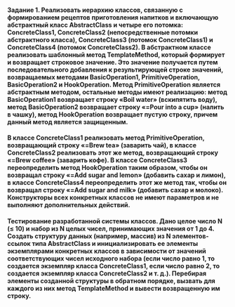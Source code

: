 #### Задание 1. Реализовать иерархию классов, связанную с формированием рецептов приготовления напитков и включающую абстрактный класс AbstractClass и четыре его потомка: ConcreteClass1, ConcreteClass2 (непосредственные потомки абстрактного класса), ConcreteClass3 (потомок ConcreteClass1) и ConcreteClass4 (потомок ConcreteClass2). В абстрактном классе реализовать шаблонный метод TemplateMethod, который формирует и возвращает строковое значение. Это значение получается путем последовательного добавления к результирующей строке значений, возвращаемых методами BasicOperation1, PrimitiveOperation, BasicOperation2 и HookOperation. Метод PrimitiveOperation является абстрактным методом, остальные методы имеют реализацию: метод BasicOperation1 возвращает строку «Boil water» (вскипятить воду), метод BasicOperation2 возвращает строку «=Pour into a cup» (налить в чашку), метод HookOperation возвращает пустую строку, причем данный метод является защищенным.

#### В классе ConcreteClass1 реализовать метод PrimitiveOperation, возвращающий строку «=Brew tea» (заварить чай), в классе ConcreteClass2 реализовать этот же метод, возвращающий строку «=Brew coffee» (заварить кофе). В классе ConcreteClass3 переопределить метод HookOperation таким образом, чтобы он возвращал строку «=Add sugar and lemon» (добавить сахар и лимон), в классе ConcreteClass4 переопределить этот же метод так, чтобы он возвращал строку «=Add sugar and milk» (добавить сахар и молоко). Конструкторы всех конкретных классов не имеют параметров и не выполняют дополнительных действий.

#### Тестирование разработанной системы классов. Дано целое число N (≤ 10) и набор из N целых чисел, принимающих значения от 1 до 4. Создать структуру данных (например, массив) из N элементов-ссылок типа AbstractClass и инициализировать ее элементы экземплярами конкретных классов в зависимости от значений соответствующих чисел исходного набора (если число равно 1, то создается экземпляр класса ConcreteClass1, если число равно 2, то создается экземпляр класса ConcreteClass2 и т. д.). Перебирая элементы созданной структуры в обратном порядке, вызвать для каждого из них метод TemplateMethod и вывести возвращенную им строку. 